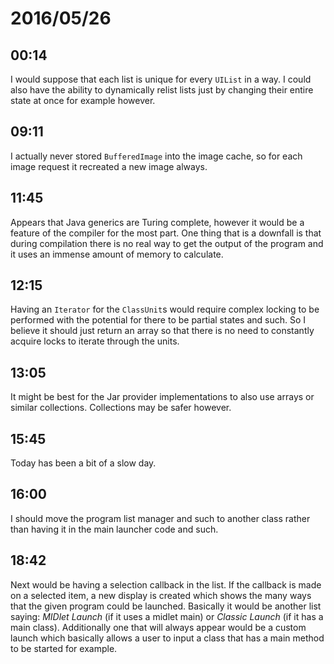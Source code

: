 # 2016/05/26

## 00:14

I would suppose that each list is unique for every `UIList` in a way. I could
also have the ability to dynamically relist lists just by changing their
entire state at once for example however.

## 09:11

I actually never stored `BufferedImage` into the image cache, so for each image
request it recreated a new image always.

## 11:45

Appears that Java generics are Turing complete, however it would be a feature
of the compiler for the most part. One thing that is a downfall is that during
compilation there is no real way to get the output of the program and it uses
an immense amount of memory to calculate.

## 12:15

Having an `Iterator` for the `ClassUnit`s would require complex locking to be
performed with the potential for there to be partial states and such. So I
believe it should just return an array so that there is no need to constantly
acquire locks to iterate through the units.

## 13:05

It might be best for the Jar provider implementations to also use arrays or
similar collections. Collections may be safer however.

## 15:45

Today has been a bit of a slow day.

## 16:00

I should move the program list manager and such to another class rather than
having it in the main launcher code and such.

## 18:42

Next would be having a selection callback in the list. If the callback is made
on a selected item, a new display is created which shows the many ways that the
given program could be launched. Basically it would be another list saying:
_MIDlet Launch_ (if it uses a midlet main) or _Classic Launch_ (if it has a
main class). Additionally one that will always appear would be a custom launch
which basically allows a user to input a class that has a main method to be
started for example.

